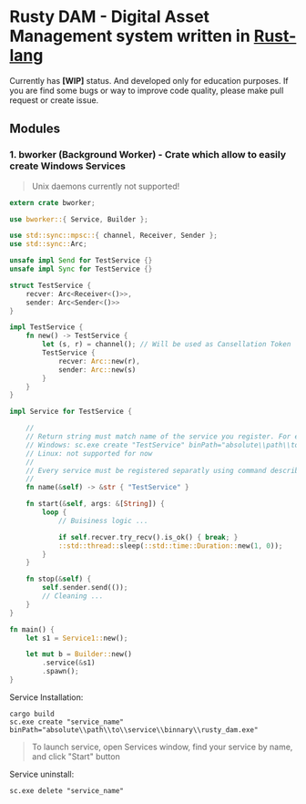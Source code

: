 # Rusty DAM - Digital Asset Management system written in [Rust-lang]

Currently has **[WIP]** status. And developed only for education purposes.
If you are find some bugs or way to improve code quality, please make pull request or create issue.

## Modules 

### 1. bworker (Background Worker) - Crate which allow to easily create Windows Services

> Unix daemons currently not supported!

```rust
extern crate bworker;

use bworker::{ Service, Builder };

use std::sync::mpsc::{ channel, Receiver, Sender };
use std::sync::Arc;

unsafe impl Send for TestService {}
unsafe impl Sync for TestService {}

struct TestService {
    recver: Arc<Receiver<()>>,
    sender: Arc<Sender<()>>
}

impl TestService {
    fn new() -> TestService {
        let (s, r) = channel(); // Will be used as Cansellation Token
        TestService {
            recver: Arc::new(r),
            sender: Arc::new(s)
        }
    }
}

impl Service for TestService {

    //
    // Return string must match name of the service you register. For example:
    // Windows: sc.exe create "TestService" binPath="absolute\\path\\to\\service\\binnary\\rusty_dam.exe"
    // Linux: not supported for now
    // 
    // Every service must be registered separatly using command described above
    //
    fn name(&self) -> &str { "TestService" }

    fn start(&self, args: &[String]) {
        loop { 
            // Buisiness logic ...

            if self.recver.try_recv().is_ok() { break; }
            ::std::thread::sleep(::std::time::Duration::new(1, 0));
        }
    }

    fn stop(&self) {
        self.sender.send(());
        // Cleaning ...
    }
}

fn main() {
    let s1 = Service1::new();

    let mut b = Builder::new()
        .service(&s1)
        .spawn();
}
```

Service Installation:

```
cargo build
sc.exe create "service_name" binPath="absolute\\path\\to\\service\\binnary\\rusty_dam.exe"
```

> To launch service, open Services window, find your service by name, and click "Start" button

Service uninstall:
```
sc.exe delete "service_name"
```

[Rust-lang]: https://www.rust-lang.org 
